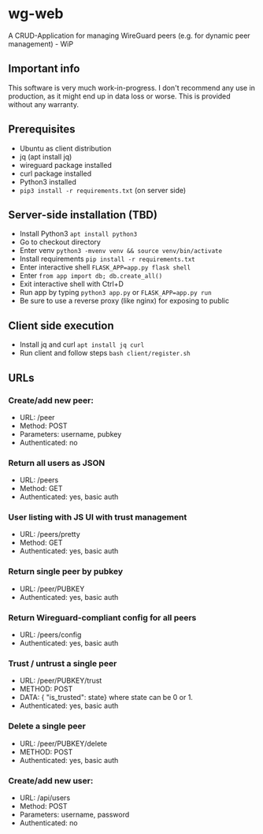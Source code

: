 # wg-web
A CRUD-Application for managing WireGuard peers (e.g. for dynamic peer management) - WiP

## Important info

This software is very much work-in-progress. I don't recommend any use in production,
as it might end up in data loss or worse. This is provided without any warranty.

## Prerequisites

* Ubuntu as client distribution
* jq (apt install jq)
* wireguard package installed
* curl package installed
* Python3 installed
* ```pip3 install -r requirements.txt``` (on server side)

## Server-side installation (TBD)
* Install Python3 ```apt install python3```
* Go to checkout directory
* Enter venv ```python3 -mvenv venv && source venv/bin/activate```
* Install requirements ```pip install -r requirements.txt```
* Enter interactive shell ```FLASK_APP=app.py flask shell```
* Enter ```from app import db; db.create_all()```
* Exit interactive shell with Ctrl+D
* Run app by typing ```python3 app.py``` or ```FLASK_APP=app.py run```
* Be sure to use a reverse proxy (like nginx) for exposing to public


## Client side execution
* Install jq and curl ```apt install jq curl```
* Run client and follow steps ```bash client/register.sh```

## URLs

### Create/add new peer:
* URL: /peer
* Method: POST
* Parameters: username, pubkey
* Authenticated: no

### Return all users as JSON
* URL: /peers
* Method: GET
* Authenticated: yes, basic auth

### User listing with JS UI with trust management
* URL: /peers/pretty
* Method: GET
* Authenticated: yes, basic auth

### Return single peer by pubkey
* URL: /peer/PUBKEY
* Authenticated: yes, basic auth

### Return Wireguard-compliant config for all peers
* URL: /peers/config
* Authenticated: yes, basic auth

### Trust / untrust a single peer
* URL: /peer/PUBKEY/trust
* METHOD: POST
* DATA: { "is_trusted": state} where state can be 0 or 1.
* Authenticated: yes, basic auth

### Delete a single peer
* URL: /peer/PUBKEY/delete
* METHOD: POST
* Authenticated: yes, basic auth

### Create/add new user:
* URL: /api/users
* Method: POST
* Parameters: username, password
* Authenticated: no
